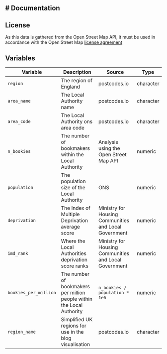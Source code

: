## \# Documentation

## License

As this data is gathered from the Open Street Map API, it must be used in accordance with the Open Street Map [license agreement](https://www.openstreetmap.org/copyright)

## Variables

| Variable              | Description                                                            | Source                                                | Type      |
|-----------------------|------------------------------------------------------------------------|-------------------------------------------------------|-----------|
| `region`              | The region of England                                                  | postcodes.io                                          | character |
| `area_name`           | The Local Authority name                                               | postcodes.io                                          | character |
| `area_code`           | The Local Authority ons area code                                      | postcodes.io                                          | character |
| `n_bookies`           | The number of bookmakers within the Local Authority                    | Analysis using the Open Street Map API                | numeric   |
| `population`          | The population size of the Local Authority                             | ONS                                                   | numeric   |
| `deprivation`         | The Index of Multiple Deprivation average score                        | Ministry for Housing Communities and Local Government | numeric   |
| `imd_rank`            | Where the Local Authorities deprivation score ranks                    | Ministry for Housing Communities and Local Government | numeric   |
| `bookies_per_million` | The number of bookmakers per million people within the Local Authority | `n_bookies / population * 1e6`                        | numeric   |
| `region_name`         | Simplified UK regions for use in the blog visualisation                | postcodes.io                                          | character |

